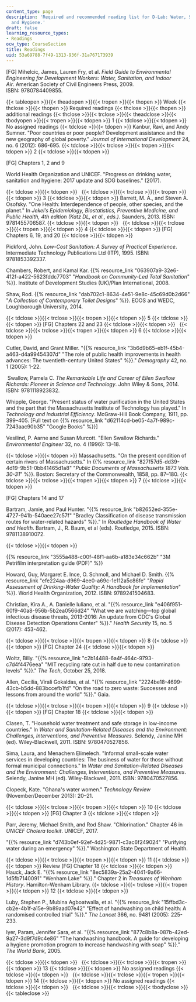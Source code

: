 ```yaml
---
content_type: page
description: 'Required and recommended reading list for D-Lab: Water, Sanitation,
  and Hygiene.'
draft: false
learning_resource_types:
- Readings
ocw_type: CourseSection
title: Readings
uid: 53a69788-7f49-1313-936f-31a767173939
---
```

\[FG\] Mihelcic, James, Lauren Fry, et al. *Field Guide to Environmental Engineering for Development Workers: Water, Sanitation, and Indoor Air*. American Society of Civil Engineers Press, 2009. ISBN: 9780784409855.

{{< tableopen >}}{{< theadopen >}}{{< tropen >}}{{< thopen >}}
Week
{{< thclose >}}{{< thopen >}}
Required readings
{{< thclose >}}{{< thopen >}}
additional readings
{{< thclose >}}{{< trclose >}}{{< theadclose >}}{{< tbodyopen >}}{{< tropen >}}{{< tdopen >}}
1
{{< tdclose >}}{{< tdopen >}}
No assigned readings
{{< tdclose >}}{{< tdopen >}}
Kanbur, Ravi, and Andy Sumner. "Poor countries or poor people? Development assistance and the new geography of global poverty." *Journal of International Development* 24, no. 6 (2012): 686-695.
{{< tdclose >}}{{< trclose >}}{{< tropen >}}{{< tdopen >}}
2
{{< tdclose >}}{{< tdopen >}}

\[FG\] Chapters 1, 2 and 9

World Health Organization and UNICEF. "Progress on drinking water, sanitation and hygiene: 2017 update and SDG baselines." (2017).

{{< tdclose >}}{{< tdopen >}}
 
{{< tdclose >}}{{< trclose >}}{{< tropen >}}{{< tdopen >}}
3
{{< tdclose >}}{{< tdopen >}}
Barrett, M. A., and Steven A. Osofsky. "One Health: Interdependence of people, other species, and the planet." In *Jekel’s Epidemiology, Biostatistics, Preventive Medicine, and Public Health, 4th edition (Katz DL, et al., eds.).* Saunders, 2013. ISBN: 9781455706587.
{{< tdclose >}}{{< tdopen >}}
 
{{< tdclose >}}{{< trclose >}}{{< tropen >}}{{< tdopen >}}
4
{{< tdclose >}}{{< tdopen >}}
\[FG\] Chapters 6, 19, and 20
{{< tdclose >}}{{< tdopen >}}

Pickford, John. *Low-Cost Sanitation: A Survey of Practical Experience*. Intermediate Technology Publications Ltd (ITP), 1995. ISBN: 9781853392337.

Chambers, Robert, and Kamal Kar. {{% resource_link "063907a9-32e6-412f-a422-5623fddc7703" "*Handbook on Community-Led Total Sanitation*" %}}. Institute of Development Studies (UK)/Plan International, 2008.

Shaw, Rod. {{% resource_link "dab702c1-8634-4e51-9e8c-45c69d0b2d66" "*A Collection of Contemporary Toilet Designs*" %}}. EOOS and WEDC, Loughborough University, 2014.

{{< tdclose >}}{{< trclose >}}{{< tropen >}}{{< tdopen >}}
5
{{< tdclose >}}{{< tdopen >}}
\[FG\] Chapters 22 and 23
{{< tdclose >}}{{< tdopen >}}
 
{{< tdclose >}}{{< trclose >}}{{< tropen >}}{{< tdopen >}}
6
{{< tdclose >}}{{< tdopen >}}

Cutler, David, and Grant Miller. "{{% resource_link "3b6d9b65-eb1f-45b4-a463-d4a99454307d" "The role of public health improvements in health advances: The twentieth-century United States" %}}." *Demography* 42, no. 1 (2005): 1-22.

 Swallow, Pamela C. *The Remarkable Life and Career of Ellen Swallow Richards: Pioneer in Science and Technology*. John Wiley & Sons, 2014. ISBN: 9781118923832.

Whipple, George. "Present status of water purification in the United States and the part that the Massachusetts Institute of Technology has played." In *Technology and Industrial Efficiency*. McGraw-Hill Book Company, 1911, pp. 399–405. \[Full text on {{% resource_link "d62114cd-be05-4a7f-989c-7243aac90b35" "Google Books" %}}\]

Vesilind, P. Aarne and Susan Murcott. "Ellen Swallow Richards." *Environmental Engineer* 32, no. 4 (1996): 13–18. 

{{< tdclose >}}{{< tdopen >}}
Massachusetts. "On the present condition of certain rivers of Massachusetts." In {{% resource_link "827f57d5-dd39-4d19-9b51-0bb41465d1a8" "*Public Documents of Massachusetts 1873 Vols. 30-31*" %}}. Boston: Secretary of the Commonwealth, 1858, pp. 87–180.
{{< tdclose >}}{{< trclose >}}{{< tropen >}}{{< tdopen >}}
7
{{< tdclose >}}{{< tdopen >}}

\[FG\] Chapters 14 and 17

Bartram, Jamie, and Paul Hunter. "{{% resource_link "b82652ed-355e-4727-941b-540aee27c57f" "Bradley Classification of disease transmission routes for water-related hazards" %}}." In *Routledge Handbook of Water and Health*. Bartram, J., R. Baum, et al (eds). Routledge, 2015. ISBN: 9781138910072.

{{< tdclose >}}{{< tdopen >}}

{{% resource_link "3555a488-c00f-48f1-aa6b-a183e34c662b" "3M Petrifilm interpretation guide (PDF)" %}}

Howard, Guy, Margaret E. Ince, O. Schmoll, and Michael D. Smith. {{% resource_link "efe224aa-d969-4ee0-a69c-1e112a5c86fe" "*Rapid Assessment of Drinking-Water Quality: A Handbook for Implementation*" %}}. World Health Organization, 2012. ISBN: 9789241504683.

Christian, Kira A., A. Danielle Iuliano, et al. "{{% resource_link "e406f951-60f9-40a8-956b-5b2ea0566d24" "What we are watching—top global infectious disease threats, 2013-2016: An update from CDC's Global Disease Detection Operations Center" %}}." *Health Security* 15, no. 5 (2017): 453-462.

{{< tdclose >}}{{< trclose >}}{{< tropen >}}{{< tdopen >}}
8
{{< tdclose >}}{{< tdopen >}}
\[FG\] Chapter 24
{{< tdclose >}}{{< tdopen >}}

Woltz, Billy. "{{% resource_link "c2b14488-6a4f-464c-9793-c7d4f4476eea" "MIT recycling rate cut in half due to new contamination levels" %}}." *The Tech*, October 25, 2018.

Allen, Cecilia, Virali Gokaldas, et al. "{{% resource_link "2224be18-4699-43cb-b5dd-883bccefb1fd" "On the road to zero waste: Successes and lessons from around the world" %}}." Gaia.

{{< tdclose >}}{{< trclose >}}{{< tropen >}}{{< tdopen >}}
9
{{< tdclose >}}{{< tdopen >}}
\[FG\] Chapter 18
{{< tdclose >}}{{< tdopen >}}

Clasen, T. "Household water treatment and safe storage in low-income countries." In *Water and Sanitation-Related Diseases and the Environment: Challenges, Interventions, and Preventive Measures*. Selendy, Janine MH (ed). Wiley-Blackwell, 2011. ISBN: 9780470527856.

Sima, Laura, and Menachem Elimelech. "Informal small-scale water services in developing countries: The business of water for those without formal municipal connections." In *Water and Sanitation-Related Diseases and the Environment: Challenges, Interventions, and Preventive Measures*. Selendy, Janine MH (ed). Wiley-Blackwell, 2011. ISBN: 9780470527856.

Clopeck, Kate. "Ghana's water women." *Technology Review* (November/December 2013): 20–21.

{{< tdclose >}}{{< trclose >}}{{< tropen >}}{{< tdopen >}}
10
{{< tdclose >}}{{< tdopen >}}
\[FG\] Chapter 3
{{< tdclose >}}{{< tdopen >}}

Parr, Jeremy, Michael Smith, and Rod Shaw. "Chlorination." Chapter 46 in *UNICEF Cholera toolkit*. UNICEF, 2017.

"{{% resource_link "d743b0ef-92ef-4d25-9871-c3ac6f249024" "Purifying water during an emergency" %}}." Washington State Department of Health.

{{< tdclose >}}{{< trclose >}}{{< tropen >}}{{< tdopen >}}
11
{{< tdclose >}}{{< tdopen >}}
Review \[FG\] Chapter 18
{{< tdclose >}}{{< tdopen >}}
Hauck, Jack E. "{{% resource_link "8ec5839a-25a2-4041-9a66-1d5fb7140091" "Wenham Lake" %}}." Chapter 2 in *Treasures of Wenham History*. Hamilton-Wenham Library.
{{< tdclose >}}{{< trclose >}}{{< tropen >}}{{< tdopen >}}
12
{{< tdclose >}}{{< tdopen >}}

Luby, Stephen P., Mubina Agboatwalla, et al. "{{% resource_link "15ffbd3c-cb2e-4b1f-a15e-9b89aad07e42" "Effect of handwashing on child health: A randomised controlled trial" %}}." *The Lancet* 366, no. 9481 (2005): 225-233.

Iyer, Param, Jennifer Sara, et al. "{{% resource_link "877c8b8a-087b-42ed-9a27-3d9f7d9c4e86" "The handwashing handbook. A guide for developing a hygiene promotion program to increase handwashing with soap" %}}." *The World Bank,* 2005.

{{< tdclose >}}{{< tdopen >}}
 
{{< tdclose >}}{{< trclose >}}{{< tropen >}}{{< tdopen >}}
13
{{< tdclose >}}{{< tdopen >}}
No assigned readings
{{< tdclose >}}{{< tdopen >}}
 
{{< tdclose >}}{{< trclose >}}{{< tropen >}}{{< tdopen >}}
14
{{< tdclose >}}{{< tdopen >}}
No assigned readings
{{< tdclose >}}{{< tdopen >}}
 
{{< tdclose >}}{{< trclose >}}{{< tbodyclose >}}{{< tableclose >}}